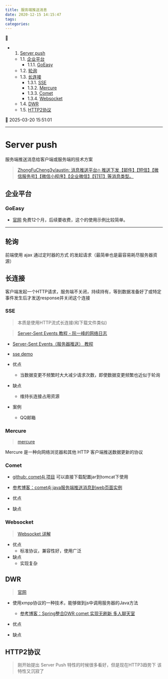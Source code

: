 ```yaml
---
title: 服务端推送消息
date: 2020-12-15 14:15:47
tags: 
categories: 
---
```


💠

- 1. [Server push](#server-push)
    - 1.1. [企业平台](#企业平台)
        - 1.1.1. [GoEasy](#goeasy)
    - 1.2. [轮询](#轮询)
    - 1.3. [长连接](#长连接)
        - 1.3.1. [SSE](#sse)
        - 1.3.2. [Mercure](#mercure)
        - 1.3.3. [Comet](#comet)
        - 1.3.4. [Websocket](#websocket)
    - 1.4. [DWR](#dwr)
    - 1.5. [HTTP2协议](#http2协议)

💠 2025-03-20 15:51:01
****************************************
# Server push
服务端推送消息给客户端或服务端的技术方案

> [ZhongFuCheng3y/austin: 消息推送平台🔥 推送下发【邮件】【短信】【微信服务号】【微信小程序】【企业微信】【钉钉】等消息类型。](https://github.com/ZhongFuCheng3y/austin)  

## 企业平台

### GoEasy
- [官网](http://goeasy.io/cn/started) 免费12个月，后续要收费，这个的使用示例比较简单。

************************

## 轮询
前端使用 ajax 通过定时器的方式 的发起请求（最简单也是最容易耗尽服务器资源）

## 长连接
客户端发起一个HTTP请求，服务端不关闭，持续持有，等到数据准备好了或特定事件发生后才发送response并关闭这个连接

### SSE
> 本质是使用HTTP流式长连接(和下载文件类似)

> [Server-Sent Events 教程 - 阮一峰的网络日志](https://www.ruanyifeng.com/blog/2017/05/server-sent_events.html)  
- [Server-Sent Events（服务器推送） 教程](https://blog.p2hp.com/archives/7660)
- [sse demo](https://github.com/jokerwangJL/ssedemo)

- 优点
    - 当数据变更不频繁时大大减少请求次数，即使数据变更频繁也近似于轮询
- 缺点
    - 维持长连接占用资源
- 案例
    - QQ邮箱

### Mercure
> [mercure](https://github.com/dunglas/mercure)  

Mercure 是一种向网络浏览器和其他 HTTP 客户端推送数据更新的协议

### Comet
- [github: comet4j 项目](https://github.com/jwangkun/comet4j) 可以直接下载配置jar到tomcat下使用
- [参考博客：comet4j java服务端推送消息到web页面实例](http://blog.csdn.net/shadowsick/article/details/9014139)

- 优点
- 缺点

### Websocket
> [Websocket 详解](/Skills/Network/Network.md#websocket)

- 优点
    - 标准协议，兼容性好，使用广泛
- 缺点
    - 实现复杂

## DWR
> [官网](http://directwebremoting.org/dwr/index.html)

- 使用xmpp协议的一种技术，能够做到js中调用服务器的Java方法
	-  [参考博客：Spring整合DWR comet 实现无刷新 多人聊天室](http://www.cnblogs.com/hoojo/archive/2011/06/08/2075201.html#top)

- 优点
- 缺点

## HTTP2协议
> 刚开始提出 Server Push 特性的时候很多看好，但是现在HTTP3趋势下 该特性又沉寂了
